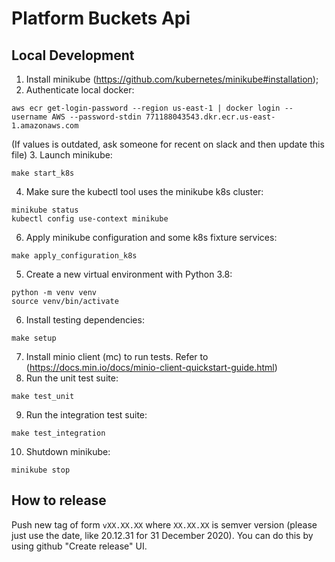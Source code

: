 # Platform Buckets Api

## Local Development

1. Install minikube (https://github.com/kubernetes/minikube#installation);
2. Authenticate local docker:
```shell
aws ecr get-login-password --region us-east-1 | docker login --username AWS --password-stdin 771188043543.dkr.ecr.us-east-1.amazonaws.com
```
(If values is outdated, ask someone for recent on slack and then update this file)
3. Launch minikube:
```shell
make start_k8s
```
4. Make sure the kubectl tool uses the minikube k8s cluster:
```shell
minikube status
kubectl config use-context minikube
```
6. Apply minikube configuration and some k8s fixture services:
```shell
make apply_configuration_k8s
```
5. Create a new virtual environment with Python 3.8:
```shell
python -m venv venv
source venv/bin/activate
```
6. Install testing dependencies:
```shell
make setup
```
7. Install minio client (mc) to run tests. Refer to (https://docs.min.io/docs/minio-client-quickstart-guide.html)
8. Run the unit test suite:
```shell
make test_unit
```
9. Run the integration test suite:
```shell
make test_integration
```
10. Shutdown minikube:
```shell
minikube stop
```

## How to release

Push new tag of form `vXX.XX.XX` where `XX.XX.XX` is semver version
(please just use the date, like 20.12.31 for 31 December 2020).
You can do this by using github "Create release" UI.
